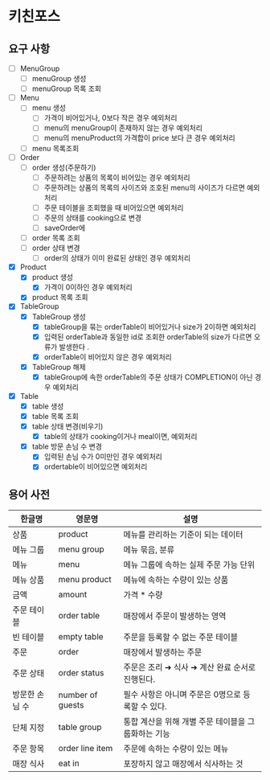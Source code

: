 # 키친포스

## 요구 사항

- [ ] MenuGroup
    - [ ] menuGroup 생성
    - [ ] menuGroup 목록 조회
- [ ] Menu
    - [ ] menu 생성
        - [ ] 가격이 비어있거나, 0보다 작은 경우 예외처리
        - [ ] menu의 menuGroup이 존재하지 않는 경우 예외처리
        - [ ] menu의 menuProduct의 가격합이 price 보다 큰 경우 예외처리
    - [ ] menu 목록조회
- [ ] Order
    - [ ] order 생성(주문하기)
        - [ ] 주문하려는 상품의 목록이 비어있는 경우 예외처리
        - [ ] 주문하려는 상품의 목록의 사이즈와 조호된 menu의 사이즈가 다르면 예외처리
        - [ ] 주문 테이블을 조회했을 때 비어있으면 예외처리
        - [ ] 주문의 상태를 cooking으로 변경
        - [ ] saveOrder에
    - [ ] order 목록 조회
    - [ ] order 상태 변경
        - [ ] order의 상태가 이미 완료된 상태인 경우 예외처리
- [x] Product
    - [x] product 생성
        - [x] 가격이 0이하인 경우 예외처리
    - [x] product 목록 조회
- [x] TableGroup
    - [x] TableGroup 생성
        - [x] tableGroup을 묶는 orderTable이 비어있거나 size가 2이하면 예외처리
        - [x] 입력된 orderTable과 동일한 id로 조회한 orderTable의 size가 다르면 오류가 발생한다 .
        - [x] orderTable이 비어있지 않은 경우 예외처리
    - [x] TableGroup 해제
        - [x] tableGroup에 속한 orderTable의 주문 상태가 COMPLETION이 아닌 경우 예외처리
- [x] Table
    - [x] table 생성
    - [x] table 목록 조회
    - [x] table 상태 변경(비우기)
        - [x] table의 상태가 cooking이거나 meal이면, 예외처리
    - [x] table 방문 손님 수 변경
        - [x] 입력된 손님 수가 0미만인 경우 예외처리
        - [x] ordertable이 비어있으면 예외처리

## 용어 사전

| 한글명 | 영문명 | 설명 |
| --- | --- | --- |
| 상품 | product | 메뉴를 관리하는 기준이 되는 데이터 |
| 메뉴 그룹 | menu group | 메뉴 묶음, 분류 |
| 메뉴 | menu | 메뉴 그룹에 속하는 실제 주문 가능 단위 |
| 메뉴 상품 | menu product | 메뉴에 속하는 수량이 있는 상품 |
| 금액 | amount | 가격 * 수량 |
| 주문 테이블 | order table | 매장에서 주문이 발생하는 영역 |
| 빈 테이블 | empty table | 주문을 등록할 수 없는 주문 테이블 |
| 주문 | order | 매장에서 발생하는 주문 |
| 주문 상태 | order status | 주문은 조리 ➜ 식사 ➜ 계산 완료 순서로 진행된다. |
| 방문한 손님 수 | number of guests | 필수 사항은 아니며 주문은 0명으로 등록할 수 있다. |
| 단체 지정 | table group | 통합 계산을 위해 개별 주문 테이블을 그룹화하는 기능 |
| 주문 항목 | order line item | 주문에 속하는 수량이 있는 메뉴 |
| 매장 식사 | eat in | 포장하지 않고 매장에서 식사하는 것 |
